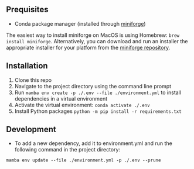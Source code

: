 ## Prequisites

* Conda package manager (installed through [miniforge](https://github.com/conda-forge/miniforge))

The easiest way to install miniforge on MacOS is using Homebrew: `brew install miniforge`. Alternatively, you can download and run an installer the appropriate installer for your platform from the [miniforge repository](https://github.com/conda-forge/miniforge).

## Installation

1. Clone this repo
2. Navigate to the project directory using the command line prompt
3. Run `mamba env create -p ./.env --file ./environment.yml` to install dependencies in a virtual environment
4. Activate the virtual environment: `conda activate ./.env`
5. Install Python packages `python -m pip install -r requirements.txt`

## Development

* To add a new dependency, add it to environment.yml and run the following command in the project directory:

```
mamba env update --file ./environment.yml -p ./.env --prune
```